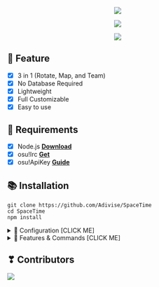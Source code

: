 <p align="center">
<img src="https://capsule-render.vercel.app/api?type=waving&color=gradient&height=200&section=header&text=SpaceTime&fontSize=80&fontAlignY=35&animation=twinkling&fontColor=gradient"/> </a> 
</p>

<p align="center"> 
  <a href="https://discord.gg/SNG3dh3MbR" target="_blank"> <img src="https://discordapp.com/api/guilds/903043706410643496/widget.png?style=banner2"/> </a> 
</p>

<p align="center"> 
  <a href="https://ko-fi.com/nanotect" target="_blank"> <img src="https://ko-fi.com/img/githubbutton_sm.svg"/> </a> 
</p>

## 📑 Feature
- [x] 3 in 1 (Rotate, Map, and Team)
- [x] No Database Required
- [x] Lightweight
- [x] Full Customizable
- [x] Easy to use

## 📎 Requirements

- [x] Node.js **[Download](https://nodejs.org/en/download/)**
- [x] osu!Irc **[Get](https://osu.ppy.sh/p/irc)**
- [x] osu!ApiKey **[Guide](https://github.com/ppy/osu-api/wiki)**

## 📚 Installation

```
git clone https://github.com/Adivise/SpaceTime
cd SpaceTime
npm install
```

<details><summary>📄 Configuration [CLICK ME]</summary>
<p>

## 📄 Configuration

Copy or Rename in `setttings/config.json.example` to `config.json` and fill out the values:

```.json
{
    "ipc": {
        "username": "YOUR_OSU_NAME",
        "password": "YOUR_IRC_PASSWORD",
        "apiKey": "YOUR_APIKEY"
    }
}
```

Lobby Configuration in `settings/lobby.json` (Example):

```.json
{
    "Simple": {
        "name": "Simple | 5* - 8.99* | 15:00 | !info", // Name of the room
        "password": "", // Password of the room
        "mode": 0, // 0 = osu!, 1 = Taiko, 2 = Catch, 3 = Mania
        "win_condition": 0, // 0 = Score, 1 = Accuracy, 2 = Combo, 3 = ScoreV2
        "team_mode": 0, // 0 = Head to Head, 1 = Tag Coop, 2 = Team Vs, 3 = Tag Team Vs
        "size": 16, // Room Size
        "freemod": true, // Enable/Disable FreeMod
        "mods": ["None"], // Mods ["None", "HD", "HR", "DT", "NC", "FL", "SO", "PF", "EZ", "NF", "HT", "SD", "RX", "AP", "TD", "V2", "MR"]
        "min_star": 5, // Minimum Star
        "max_star": 8.99, // Maximum Star
        "min_length": 30, // Minimum Length (Second)
        "max_length": 900, // Maximum Length (Second)
        "since": ["2022-01-01", "2021-01-01", "2020-01-01", "2019-01-01", "2018-01-01", "2017-01-01"] // Since when the beatmap was approved (Required)
    }
}
```

After installation or finishes all you can use `npm run **rotate**, **map**, **versus**` to start the bot. (`Can run multiple bots at the same time`)

</p>
</details>

<details><summary>🔩 Features & Commands [CLICK ME]</summary>
<p>

## 🔩 Features & Commands

> Note: The default prefix is '!'

💬 **Auto Host Mode**

- Start (!start or !start [seconds]) - Start Match (Host)
- Stop (!stop) - Stop Abort Timer (Host)
- Abort (!abort) - Abort Match (Host)
- Skip (!skip) - Skip Host (Vote, Host)
- Queue (!queue) - Show Host Queue
- Rule (!rule) - Show Lobby Rule
- Info (!info) - Show Bot Info
- Help (!help) - Show Command List 

💬 **Auto Map Mode**

- Start (!start) - Start Match (Vote)
- Stop (!stop) - Stop Abort Timer (Vote)
- Abort (!abort) - Abort Match (Vote)
- Skip (!skip) - Skip Beatmap (Vote)
- Rule (!rule) - Show Lobby Rule
- Info (!info) - Show Bot Info
- Help (!help) - Show Command List

🎶 **Auto Team Mode** 

- Start (!start) - Start Match (Vote)
- Stop (!stop) - Stop Abort Timer (Vote)
- Abort (!abort) - Abort Match (Vote)
- Skip (!skip) - Skip Beatmap (Vote)
- Rule (!rule) - Show Lobby Rule
- Info (!info) - Show Bot Info
- Help (!help) - Show Command List

</p>
</details>

## ❣ Contributors

<a href="https://github.com/Adivise/SpaceTime/graphs/contributors">
  <img src="https://contributors-img.web.app/image?repo=Adivise/SpaceTime" />
</a>
